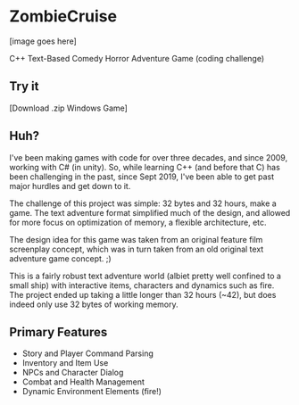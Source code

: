# ZombieCruise

[image goes here]

C++ Text-Based Comedy Horror Adventure Game (coding challenge)

## Try it
[Download .zip Windows Game]

## Huh?
I've been making games with code for over three decades, and since 2009, working with C# (in unity). So, while learning C++ (and before that C) has been challenging in the past, since Sept 2019, I've been able to get past major hurdles and get down to it.

The challenge of this project was simple: 32 bytes and 32 hours, make a game. The text adventure format simplified much of the design, and allowed for more focus on optimization of memory, a flexible architecture, etc.

The design idea for this game was taken from an original feature film screenplay concept, which was in turn taken from an old original text adventure game concept. ;)

This is a fairly robust text adventure world (albiet pretty well confined to a small ship) with interactive items, characters and dynamics such as fire. The project ended up taking a little longer than 32 hours (~42), but does indeed only use 32 bytes of working memory.

## Primary Features
* Story and Player Command Parsing
* Inventory and Item Use
* NPCs and Character Dialog
* Combat and Health Management
* Dynamic Environment Elements (fire!)
